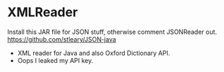# XMLReader
Install this JAR file for JSON stuff, otherwise comment JSONReader out. https://github.com/stleary/JSON-java
* XML reader for Java and also Oxford Dictionary API.
* Oops I leaked my API key.
